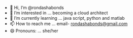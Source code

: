 - 👋 Hi, I’m @rondashabonds
- 👀 I’m interested in ... becoming a cloud architect
- 🌱 I’m currently learning ... java script, python and matlab
- 📫 How to reach me ... email- rondashabonds@gmail.com
- 😄 Pronouns: ... she/her 

<!---
rondashabonds/rondashabonds is a ✨ special ✨ repository because its `README.md` (this file) appears on your GitHub profile.
You can click the Preview link to take a look at your changes.
--->
